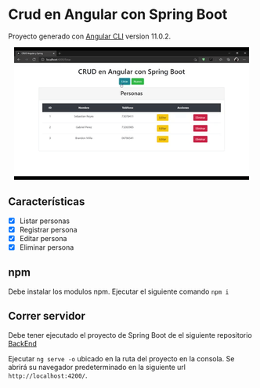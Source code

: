 # Crud en Angular con Spring Boot

Proyecto generado con [Angular CLI](https://github.com/angular/angular-cli) version 11.0.2.

<p align="center">
  <img src="https://github.com/sebastian-reyes/FrontEnd_Crud_Angular-Spring/blob/master/gh-rf/angular-crud.gif" alt="gif-crud-angular" />
</p>

## Características
- [x] Listar personas
- [x] Registrar persona
- [x] Editar persona
- [x] Eliminar persona

## npm

Debe instalar los modulos npm. Ejecutar el siguiente comando `npm i`

## Correr servidor

Debe tener ejecutado el proyecto de Spring Boot de el siguiente repositorio [BackEnd](https://github.com/sebastian-reyes/BackEnd_Crud_Angular-Spring)

Ejecutar `ng serve -o` ubicado en la ruta del proyecto en la consola. Se abrirá su navegador predeterminado en la siguiente url `http://localhost:4200/`. 

